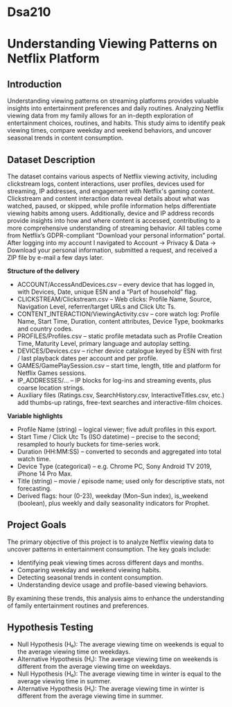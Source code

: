 # Dsa210
# **Understanding Viewing Patterns on Netflix Platform**

## **Introduction**
Understanding viewing patterns on streaming platforms provides valuable insights into entertainment preferences and daily routines. Analyzing Netflix viewing data from my family allows for an in-depth exploration of entertainment choices, routines, and habits. This study aims to identify peak viewing times, compare weekday and weekend behaviors, and uncover seasonal trends in content consumption.

## **Dataset Description**
The dataset contains various aspects of Netflix viewing activity, including clickstream logs, content interactions, user profiles, devices used for streaming, IP addresses, and engagement with Netflix's gaming content. Clickstream and content interaction data reveal details about what was watched, paused, or skipped, while profile information helps differentiate viewing habits among users. Additionally, device and IP address records provide insights into how and where content is accessed, contributing to a more comprehensive understanding of streaming behavior. All tables come from Netflix’s GDPR-compliant “Download your personal information” portal. After logging into my account I navigated to Account -> Privacy & Data -> Download your personal information, submitted a request, and received a ZIP file by e-mail a few days later. 


**Structure of the delivery**
- ACCOUNT/AccessAndDevices.csv – every device that has logged in, with Devices, Date, unique ESN and a “Part of household” flag.
- CLICKSTREAM/Clickstream.csv – Web clicks: Profile Name, Source, Navigation Level, referrer/target URLs and Click Utc Ts.
- CONTENT_INTERACTION/ViewingActivity.csv – core watch log: Profile Name, Start Time, Duration, content attributes, Device Type, bookmarks and country codes.
- PROFILES/Profiles.csv – static profile metadata such as Profile Creation Time, Maturity Level, primary language and autoplay setting.
- DEVICES/Devices.csv – richer device catalogue keyed by ESN with first / last playback dates per account and per profile.
- GAMES/GamePlaySession.csv – start time, length, title and platform for Netflix Games sessions.
- IP_ADDRESSES/… – IP blocks for log-ins and streaming events, plus coarse location strings.
- Auxiliary files (Ratings.csv, SearchHistory.csv, InteractiveTitles.csv, etc.) add thumbs-up ratings, free-text searches and interactive-film choices.



**Variable highlights**
- Profile Name (string) – logical viewer; five adult profiles in this export.
- Start Time / Click Utc Ts (ISO datetime) – precise to the second; resampled to hourly buckets for time-series work.
- Duration (HH:MM:SS) – converted to seconds and aggregated into total watch time.
- Device Type (categorical) – e.g. Chrome PC, Sony Android TV 2019, iPhone 14 Pro Max.
- Title (string) – movie / episode name; used only for descriptive stats, not forecasting.
- Derived flags: hour (0-23), weekday (Mon–Sun index), is_weekend (boolean), plus weekly and daily seasonality indicators for Prophet.

## **Project Goals**
The primary objective of this project is to analyze Netflix viewing data to uncover patterns in entertainment consumption. The key goals include:

- Identifying peak viewing times across different days and months.
- Comparing weekday and weekend viewing habits.
- Detecting seasonal trends in content consumption.
- Understanding device usage and profile-based viewing behaviors.

By examining these trends, this analysis aims to enhance the understanding of family entertainment routines and preferences.

## **Hypothesis Testing**
- Null Hypothesis (H₀): The average viewing time on weekends is equal to the average viewing time on weekdays.
- Alternative Hypothesis (H₁): The average viewing time on weekends is different from the average viewing time on weekdays.
- Null Hypothesis (H₀): The average viewing time in winter is equal to the average viewing time in summer. 
- Alternative Hypothesis (H₁): The average viewing time in winter is different from the average viewing time in summer.

